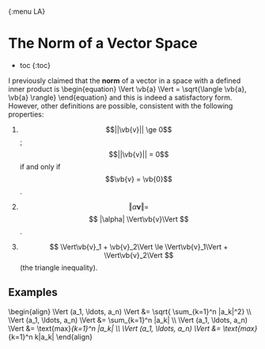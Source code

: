 {:menu LA}

# The Norm of a Vector Space

* toc
{:toc}

I previously claimed that the **norm** of a vector in a space with a defined inner product is
\begin{equation}
  \Vert \vb{a} \Vert = \sqrt{\langle \vb{a}, \vb{a} \rangle}
\end{equation}
and this is indeed a satisfactory form. However, other definitions are possible, consistent with the following properties:

1. $$||\vb{v}|| \ge 0$$ ; $$||\vb{v}|| = 0$$
   if and only if $$\vb{v} = \vb{0}$$.

2. $$ \Vert\alpha \mathbf{v}\Vert = $$
   $$ |\alpha| \Vert\vb{v}\Vert $$.

3. $$ \Vert\vb{v}_1 + \vb{v}_2\Vert \le \Vert\vb{v}_1\Vert + \Vert\vb{v}_2\Vert $$ (the triangle inequality).

## Examples

\begin{align}
    \Vert (a\_1, \ldots, a\_n) \Vert &= \sqrt{ \sum_{k=1}^n |a_k|^2} \\\ 
    \Vert (a_1, \ldots, a_n) \Vert &= \sum_{k=1}^n |a_k|  \\\ 
    \Vert (a_1, \ldots, a_n) \Vert &= \text{max}_{k=1}^n |a_k|  \\\ 
    \Vert (a_1, \ldots, a_n) \Vert &= \text{max}_{k=1}^n k|a_k|
\end{align}